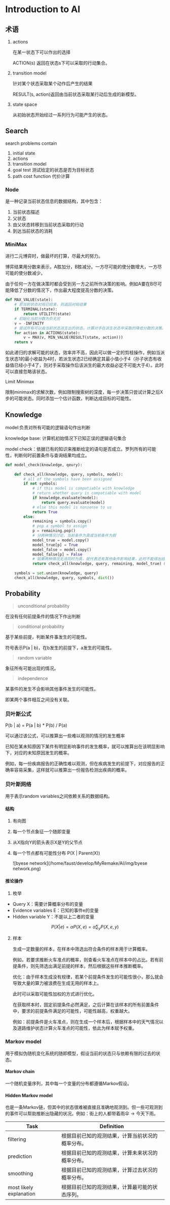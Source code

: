 # Introduction  to  AI



## 术语

1. actions

   在某一状态下可以作出的选择

   ACTION(s) 返回在状态s下可以采取的行动集合。

2. transition model

   针对某个状态采取某个动作后产生的结果

   RESULT(s, action)返回由当前状态采取某行动后生成的新模型。

3. state space

   从初始状态开始经过一系列行为可能产生的状态。



## Search

search problems contain

1. initial state
2. actions
3. transition model
4. goal test 测试给定的状态是否为目标状态
5. path cost function 代价计算



### Node

是一种记录当前状态信息的数据结构，其中包含：

1. 当前状态描述
2. 父状态
3. 由父状态转移到当前状态采取的行动
4. 到达当前状态的消耗



### MiniMax

进行二元博弈时，做最坏的打算，尽最大的努力。

博弈结果用分数来表示，A胜加分，B胜减分。一方尽可能的使分数增大，一方尽可能的使分数减少。

由于任何一方在做决策时都会受到另一方之前所作决策的影响。例如A要在B尽可能降低了分数的情况下，作出最大程度提高分数的决策。

```python
def MAX_VALUE(state):
    # 若当前状态对局已结束，则返回对局结果
    if TERMINAL(state):
        return UTILITY(state)
    # 初始化当前分数为负无穷
    v = -INFINITY
    # 尝试所有可以由当前状态派生出的状态，计算对手在派生状态中采取的降低分数的决策。选取所有派生中仍旧能带来最大收益的状态。
    for action in ACTIONS(state):
        v = MAX(v, MIN_VALUE(RESULT(state, action)))
    return v
```

如此递归的求解可能的状态，效率并不高，因此可以做一定的剪枝操作，例如当派生状态1的最小收益为4时，若派生状态2已经确定其最小值小于4（孙子状态有收益值已经小于4了，则对手采取操作后该派生的最大收益必定不可能大于4）。此时可以直接忽略该状态。

Limit Minimax

限制minimax的求解次数，例如限制搜索树的深度，每一步决策只尝试计算之后X步的可能状态。同时添加一个估计函数，判断达成目标的可能性。



## Knowledge

model:负责对所有可能的逻辑语句作出判断

knowledge base: 计算机初始情况下已知正误的逻辑语句集合

model check：依据已有的知识来推断给定的语句是否成立。罗列所有的可能性，判断何时前置条件与查询结果均成立。

```python
def model_check(knowledge, qeury):
    
    def check_all(knowledge, query, symbols, model):
        # all of the symbols have been assigned
        if not symbols:
            # if this model is compatiable with knowledge
            # return whether query is compatiable with model
            if knowledge.evaluate(model):
                return query.evaluate(model)
            # else this model is nonsense to us
            return True
        else:
            remaining = symbols.copy()
            # pop a symbol to assign
            p = remaining.pop()
            # 分两种情况讨论，当前条件为真或当前条件为假
            model_true = model.copy()
            model_true[p] = True
            model_false = model.copy()
            model_false[p] = False
            # 如果两种情况无法同时为真，就代表还有其他条件影响结果，此时不能得出结论。但若同时为真，就代表无论其余条件是什么，目前已有知识已经足够作出判断
            return check_all(knowledge, query, remaining, model_true) && chekc_all(knowledge, query, remaining, model_false)
    
    symbols = set.union(knowledge, query)
    check_all(knowledge, query, symbols, dict())
```



## Probability

> unconditional probability

在没有任何前提条件的情况下作出判断



> conditional probability

基于某些前提，判断某件事发生的可能性。

符号表示P(a | b)，在b发生的前提下，a发生的可能性。



> random variable

象征所有可能出现的情况。



> independence

某事件的发生不会影响其他事件发生的可能性。

即某两个事件相互之间没有关联。



### 贝叶斯公式

P(b | a) = P(a | b) * P(b) / P(a)

可以通过该公式，可以推算出一些难以观测的情况的发生概率

已知在某未知原因下某件有明显影响事件的发生概率，就可以推算出在该明显影响下，对应的未知原因发生的概率。

例如，每一份疾病报告的正确性难以观测，但在疾病发生的前提下，对应报告的正确率容易采集，这样就可以推算出一份报告检测出疾病的概率。



### 贝叶斯网络

用于表示random variables之间依赖关系的数据结构。

#### 结构

1. 有向图

2. 每一个节点象征一个随即变量

3. 从X指向Y的箭头表示X是Y的父节点

4. 每一个节点都有可能性分布 P(X | Parent(X))

   ![byese network](/home/faust/develop/MyRemake/AI/img/byese network.png)



#### 推论操作

1. 枚举

- Query X：需要计算概率分布的变量
- Evidence variables E：已知的事件e的变量
- Hidden variable Y：不是以上二者的变量

$$
P(X|e) = αP(X,e)=α\sum_yP(X,e,y)
$$

2. 样本

   生成一定数量的样本，在样本中筛选出符合条件的样本用于计算概率。

   例如，若要求推断火车准点的概率，则查看火车准点在样本中的占比。若有前提条件，则先筛选出满足前提的样本，然后根据这些样本推断概率。

   

   优化：由于样本生成没有规律，若某个前提条件发生的可能性很小，那么就会导致大量的算力被浪费在生成无用的样本上。

   此时可以采取可能性加权的方式进行优化。

   在获取样本时，固定前提条件必然满足，之后计算在该样本的所有前置条件中，要求的前提条件满足的可能性，可能性越高，权重越大。

   例如：前提条件是火车准点，则在生成一个样本后，根据样本中的天气情况以及道路维护状态计算火车准点的可能性，依此为样本赋予权重。



### Markov model

用于模拟伪随机变化系统的随即模型，假设当前的状态只与依赖有限的过去的状态。



#### Markov chain

一个随机变量序列，其中每一个变量的分布都遵循Markov假设。



#### Hidden Markov model

也是一条Markov链，但其中的状态很难被直接且准确地观测到。但一些可观测到的事件可以帮助推断出隐藏的状况。例如：街上的人都带着雨伞 -> 今天下雨。

| Task                    | Definition                                       |
| ----------------------- | ------------------------------------------------ |
| filtering               | 根据目前已知的观测结果，计算当前状况的概率分布。 |
| prediction              | 根据目前已知的观测结果，计算未来状况的概率分布。 |
| smoothing               | 根据目前已知的观测结果，计算过去状况的概率分布。 |
| most likely explanation | 根据目前已知的观测结果，计算最可能的状态序列。   |

